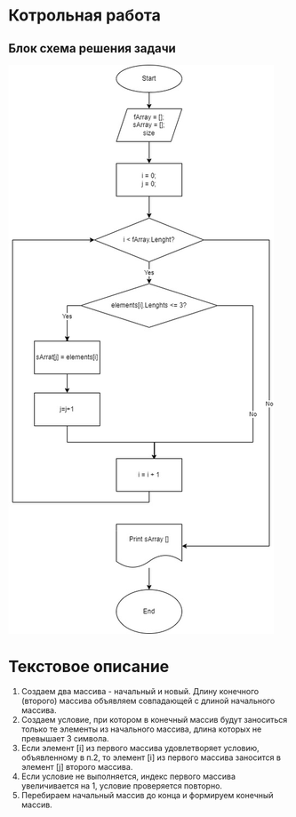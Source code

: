 # Котрольная работа
## Блок схема решения задачи
![Котрольная работа](CW.jpg) 

# Текстовое описание
1. Создаем два массива - начальный и новый. Длину конечного (второго) массива объявляем совпадающей с длиной начального массива.
2. Создаем условие, при котором в конечный массив будут заноситься только те элементы из начального массива, длина которых не превышает 3 символа.
3. Если элемент [i] из первого массива удовлетворяет условию, объявленному в п.2, то элемент [i] из первого массива заносится в элемент [j] второго массива.
4. Если условие не выполняется, индекс первого массива увеличивается на 1, условие проверяется повторно.
5. Перебираем начальный массив до конца и формируем конечный массив.